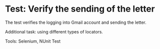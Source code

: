 # Test: Verify the sending of the letter

The test verifies the logging into Gmail account and sending the letter.

Additional task: using different types of locators.

Tools: Selenium, NUnit Test
